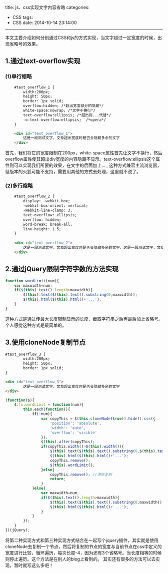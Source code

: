 title: js、css实现文字内容省略
categories:
  - CSS
tags:
  - CSS
date: 2014-10-14 23:14:00
---
本文主要介绍如何分别通过CSS和js的方式实现，当文字超过一定宽度的时候，出现省略号的效果。
<!--more-->

## 1.通过text-overflow实现
### (1)单行缩略
```html
	#text_overflow_1 {
		width:200px;
		height: 50px;
		border: 1px solid;
		overflow:hidden; /*超出宽度部分的隐藏*/
		white-space:nowrap; /*文字不换行*/
		text-overflow:ellipsis; /*超出则...代替*/
		-o-text-overflow:ellipsis;  /*opera*/
	}

	<div id="text_overflow_1">
		这是一段测试文字，文章超出宽度时是否会隐藏多余的文字
	</div>
```
首先，我们将它的宽度限制在200px，white-space属性首先让文字不换行，然后overflow属性使其超出div宽度的内容隐藏不显示。text-overflow:ellipsis这个属性则可以实现我们所要的效果，在文字的后面加上... , 这种方式兼容主流浏览器，低版本的火狐可能不支持，需要用其他的方式去处理，这里就不说了。

### (2)多行缩略
```html
	#text_overflow_2 {
		display: -webkit-box;
		-webkit-box-orient: vertical;
		-Webkit-line-clamp: 3;
		text-overflow: ellipsis;
		overflow: hidden;
		word-break: break-all;
        line-height: 1.5;
	}
	
	<div id="text_overflow_2">
		这是一段测试文字，文章超出宽度时是否会隐藏多余的文字，这是一段测试文字，文章超出宽度时是否会隐藏多余的文字，这是一段测试文字，文章超出宽度时是否会隐藏多余的文字
	</div>
```

## 2.通过jQuery限制字符字数的方法实现
```javascript
function wordLimit(num){
	var maxwidth=num;
	if($(this).text().length>maxwidth){
		$(this).text($(this).text().substring(0,maxwidth));
		$(this).html($(this).html()+'...');
	}
}
```
这种方式是通过传最大长度限制显示的长度，截取字符串之后再最后加上省略号。个人感觉这种方式是最简单的。

## 3.使用cloneNode复制节点
```html
#text_overflow_3 {
		width:200px;
		height: 50px;
		border: 1px solid;
}

<div id="text_overflow_3">
		这是一段测试文字，文章超出宽度时是否会隐藏多余的文字
</div>
```
```javascript
(function($){
	$.fn.wordLimit = function(num){
		this.each(function(){	
			if(!num){
				var copyThis = $(this.cloneNode(true)).hide().css({
					'position': 'absolute',
					'width': 'auto',
					'overflow': 'visible'
				});	
				$(this).after(copyThis);
				if(copyThis.width()>$(this).width()){
					$(this).text($(this).text().substring(0,$(this).text().length-4));
					$(this).html($(this).html()+'...');
					copyThis.remove();
					$(this).wordLimit();
				}else{
					copyThis.remove(); //清除复制
					return;
				}	
			}else{
				var maxwidth=num;
				if($(this).text().length>maxwidth){
					$(this).text($(this).text().substring(0,maxwidth));
					$(this).html($(this).html()+'...');
				}
			}					 
		});
	}
})(jQuery);
```
将第二种实现方式和第三种实现方式结合在一起写个jquery插件，其实就是使用cloneNode去复制一个节点，然后将复制的节点的宽度与当前节点在css中定义的宽度进行比较，循环遍历，每次长度-4，因为还有3个省略号。当长度相等的时候则停止遍历。这个方法是在别人的blog上看到的。
其实还有很多的方法可以去实现，暂时就写这么多吧！
